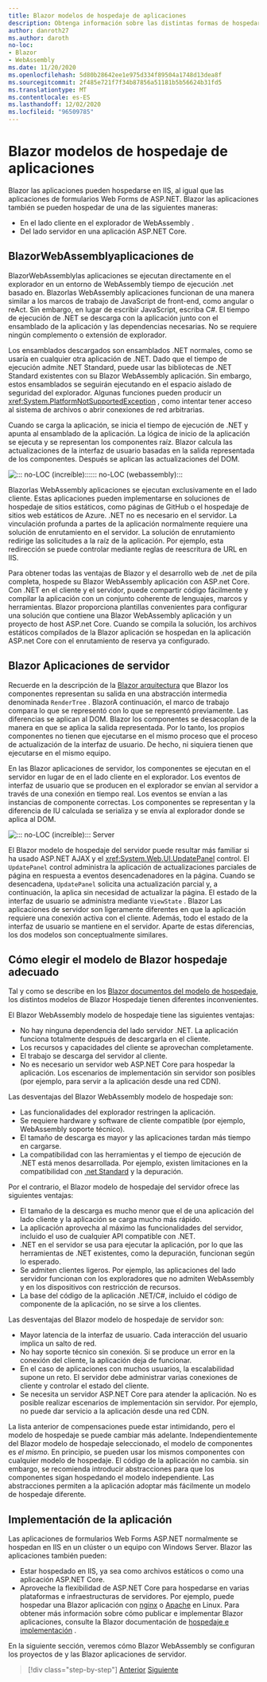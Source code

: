 ```yaml
---
title: Blazor modelos de hospedaje de aplicaciones
description: Obtenga información sobre las distintas formas de hospedar una Blazor aplicación, incluida en el explorador en WebAssembly o en el servidor.
author: danroth27
ms.author: daroth
no-loc:
- Blazor
- WebAssembly
ms.date: 11/20/2020
ms.openlocfilehash: 5d80b28642ee1e975d334f89504a1748d13dea8f
ms.sourcegitcommit: 2f485e721f7f34b87856a51181b5b56624b31fd5
ms.translationtype: MT
ms.contentlocale: es-ES
ms.lasthandoff: 12/02/2020
ms.locfileid: "96509785"
---
```

# <a name="no-locblazor-app-hosting-models"></a>Blazor modelos de hospedaje de aplicaciones

Blazor las aplicaciones pueden hospedarse en IIS, al igual que las aplicaciones de formularios Web Forms de ASP.NET. Blazor las aplicaciones también se pueden hospedar de una de las siguientes maneras:

- En el lado cliente en el explorador de WebAssembly .
- Del lado servidor en una aplicación ASP.NET Core.

## <a name="no-locblazor-no-locwebassembly-apps"></a>BlazorWebAssemblyaplicaciones de

BlazorWebAssemblylas aplicaciones se ejecutan directamente en el explorador en un entorno de WebAssembly tiempo de ejecución .net basado en. Blazorlas WebAssembly aplicaciones funcionan de una manera similar a los marcos de trabajo de JavaScript de front-end, como angular o reAct. Sin embargo, en lugar de escribir JavaScript, escriba C#. El tiempo de ejecución de .NET se descarga con la aplicación junto con el ensamblado de la aplicación y las dependencias necesarias. No se requiere ningún complemento o extensión de explorador.

Los ensamblados descargados son ensamblados .NET normales, como se usaría en cualquier otra aplicación de .NET. Dado que el tiempo de ejecución admite .NET Standard, puede usar las bibliotecas de .NET Standard existentes con su Blazor WebAssembly aplicación. Sin embargo, estos ensamblados se seguirán ejecutando en el espacio aislado de seguridad del explorador. Algunas funciones pueden producir un <xref:System.PlatformNotSupportedException> , como intentar tener acceso al sistema de archivos o abrir conexiones de red arbitrarias.

Cuando se carga la aplicación, se inicia el tiempo de ejecución de .NET y apunta al ensamblado de la aplicación. La lógica de inicio de la aplicación se ejecuta y se representan los componentes raíz. Blazor calcula las actualizaciones de la interfaz de usuario basadas en la salida representada de los componentes. Después se aplican las actualizaciones del DOM.

![::: no-LOC (increíble):::::: no-LOC (webassembly):::](media/hosting-models/blazor-webassembly.png)

Blazorlas WebAssembly aplicaciones se ejecutan exclusivamente en el lado cliente. Estas aplicaciones pueden implementarse en soluciones de hospedaje de sitios estáticos, como páginas de GitHub o el hospedaje de sitios web estáticos de Azure. .NET no es necesario en el servidor. La vinculación profunda a partes de la aplicación normalmente requiere una solución de enrutamiento en el servidor. La solución de enrutamiento redirige las solicitudes a la raíz de la aplicación. Por ejemplo, esta redirección se puede controlar mediante reglas de reescritura de URL en IIS.

Para obtener todas las ventajas de Blazor y el desarrollo web de .net de pila completa, hospede su Blazor WebAssembly aplicación con ASP.net Core. Con .NET en el cliente y el servidor, puede compartir código fácilmente y compilar la aplicación con un conjunto coherente de lenguajes, marcos y herramientas. Blazor proporciona plantillas convenientes para configurar una solución que contiene una Blazor WebAssembly aplicación y un proyecto de host ASP.net Core. Cuando se compila la solución, los archivos estáticos compilados de la Blazor aplicación se hospedan en la aplicación ASP.net Core con el enrutamiento de reserva ya configurado.

## <a name="no-locblazor-server-apps"></a>Blazor Aplicaciones de servidor

Recuerde en la descripción de la [ Blazor arquitectura](architecture-comparison.md#blazor) que Blazor los componentes representan su salida en una abstracción intermedia denominada `RenderTree` . BlazorA continuación, el marco de trabajo compara lo que se representó con lo que se representó previamente. Las diferencias se aplican al DOM. Blazor los componentes se desacoplan de la manera en que se aplica la salida representada. Por lo tanto, los propios componentes no tienen que ejecutarse en el mismo proceso que el proceso de actualización de la interfaz de usuario. De hecho, ni siquiera tienen que ejecutarse en el mismo equipo.

En las Blazor aplicaciones de servidor, los componentes se ejecutan en el servidor en lugar de en el lado cliente en el explorador. Los eventos de interfaz de usuario que se producen en el explorador se envían al servidor a través de una conexión en tiempo real. Los eventos se envían a las instancias de componente correctas. Los componentes se representan y la diferencia de IU calculada se serializa y se envía al explorador donde se aplica al DOM.

![::: no-LOC (increíble)::: Server](media/hosting-models/blazor-server.png)

El Blazor modelo de hospedaje del servidor puede resultar más familiar si ha usado ASP.NET AJAX y el <xref:System.Web.UI.UpdatePanel> control. El `UpdatePanel` control administra la aplicación de actualizaciones parciales de página en respuesta a eventos desencadenadores en la página. Cuando se desencadena, `UpdatePanel` solicita una actualización parcial y, a continuación, la aplica sin necesidad de actualizar la página. El estado de la interfaz de usuario se administra mediante `ViewState` . Blazor Las aplicaciones de servidor son ligeramente diferentes en que la aplicación requiere una conexión activa con el cliente. Además, todo el estado de la interfaz de usuario se mantiene en el servidor. Aparte de estas diferencias, los dos modelos son conceptualmente similares.

## <a name="how-to-choose-the-right-no-locblazor-hosting-model"></a>Cómo elegir el modelo de Blazor hospedaje adecuado

Tal y como se describe en los [ Blazor documentos del modelo de hospedaje](/aspnet/core/blazor/hosting-models), los distintos modelos de Blazor Hospedaje tienen diferentes inconvenientes.

El Blazor WebAssembly modelo de hospedaje tiene las siguientes ventajas:

- No hay ninguna dependencia del lado servidor .NET. La aplicación funciona totalmente después de descargarla en el cliente.
- Los recursos y capacidades del cliente se aprovechan completamente.
- El trabajo se descarga del servidor al cliente.
- No es necesario un servidor web ASP.NET Core para hospedar la aplicación. Los escenarios de implementación sin servidor son posibles (por ejemplo, para servir a la aplicación desde una red CDN).

Las desventajas del Blazor WebAssembly modelo de hospedaje son:

- Las funcionalidades del explorador restringen la aplicación.
- Se requiere hardware y software de cliente compatible (por ejemplo, WebAssembly soporte técnico).
- El tamaño de descarga es mayor y las aplicaciones tardan más tiempo en cargarse.
- La compatibilidad con las herramientas y el tiempo de ejecución de .NET está menos desarrollada. Por ejemplo, existen limitaciones en la compatibilidad con [.net Standard](../../standard/net-standard.md) y la depuración.

Por el contrario, el Blazor modelo de hospedaje del servidor ofrece las siguientes ventajas:

- El tamaño de la descarga es mucho menor que el de una aplicación del lado cliente y la aplicación se carga mucho más rápido.
- La aplicación aprovecha al máximo las funcionalidades del servidor, incluido el uso de cualquier API compatible con .NET.
- .NET en el servidor se usa para ejecutar la aplicación, por lo que las herramientas de .NET existentes, como la depuración, funcionan según lo esperado.
- Se admiten clientes ligeros. Por ejemplo, las aplicaciones del lado servidor funcionan con los exploradores que no admiten WebAssembly y en los dispositivos con restricción de recursos.
- La base del código de la aplicación .NET/C#, incluido el código de componente de la aplicación, no se sirve a los clientes.

Las desventajas del Blazor modelo de hospedaje de servidor son:

- Mayor latencia de la interfaz de usuario. Cada interacción del usuario implica un salto de red.
- No hay soporte técnico sin conexión. Si se produce un error en la conexión del cliente, la aplicación deja de funcionar.
- En el caso de aplicaciones con muchos usuarios, la escalabilidad supone un reto. El servidor debe administrar varias conexiones de cliente y controlar el estado del cliente.
- Se necesita un servidor ASP.NET Core para atender la aplicación. No es posible realizar escenarios de implementación sin servidor. Por ejemplo, no puede dar servicio a la aplicación desde una red CDN.

La lista anterior de compensaciones puede estar intimidando, pero el modelo de hospedaje se puede cambiar más adelante. Independientemente del Blazor modelo de hospedaje seleccionado, el modelo de componentes es *el mismo*. En principio, se pueden usar los mismos componentes con cualquier modelo de hospedaje. El código de la aplicación no cambia. sin embargo, se recomienda introducir abstracciones para que los componentes sigan hospedando el modelo independiente. Las abstracciones permiten a la aplicación adoptar más fácilmente un modelo de hospedaje diferente.

## <a name="deploy-your-app"></a>Implementación de la aplicación

Las aplicaciones de formularios Web Forms ASP.NET normalmente se hospedan en IIS en un clúster o un equipo con Windows Server. Blazor las aplicaciones también pueden:

- Estar hospedado en IIS, ya sea como archivos estáticos o como una aplicación ASP.NET Core.
- Aproveche la flexibilidad de ASP.NET Core para hospedarse en varias plataformas e infraestructuras de servidores. Por ejemplo, puede hospedar una Blazor aplicación con [nginx](/aspnet/core/host-and-deploy/linux-nginx) o [Apache](/aspnet/core/host-and-deploy/linux-apache) en Linux. Para obtener más información sobre cómo publicar e implementar Blazor aplicaciones, consulte la Blazor documentación de [hospedaje e implementación](/aspnet/core/host-and-deploy/blazor/) .

En la siguiente sección, veremos cómo Blazor WebAssembly se configuran los proyectos de y las Blazor aplicaciones de servidor.

>[!div class="step-by-step"]
>[Anterior](architecture-comparison.md)
>[Siguiente](project-structure.md)
